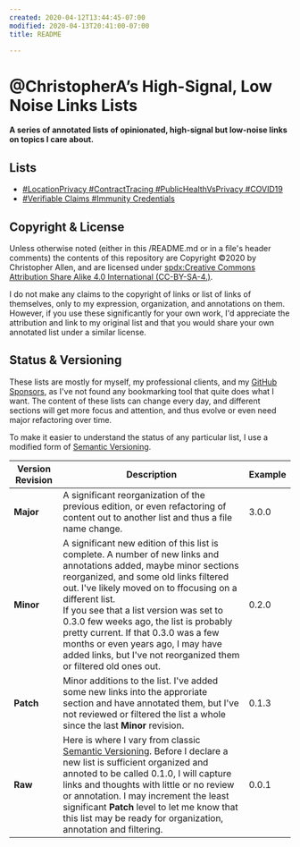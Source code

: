 ```yaml
---
created: 2020-04-12T13:44:45-07:00
modified: 2020-04-13T20:41:00-07:00
title: README

---
```


# @ChristopherA’s High-Signal, Low Noise Links Lists      

**A series of annotated lists of opinionated, high-signal but low-noise links on topics I care about.**

## Lists

* [#LocationPrivacy #ContractTracing #PublicHealthVsPrivacy #COVID19](./%23LocationPrivacy%20%23ContractTracing%20%23PublicHealthVsPrivacy%20%23COVID19.md)
* [#Verifiable Claims #Immunity Credentials](./%23VerifiableClaims%20%23ImmunityCredentials.md)

## Copyright & License

Unless otherwise noted (either in this /README.md or in a file's header comments) the contents of this repository are Copyright ©2020 by Christopher Allen, and are licensed under [spdx:Creative Commons Attribution Share Alike 4.0 International (CC-BY-SA-4.)](https://spdx.org/licenses/CC-BY-SA-4.0.html).

I do not make any claims to the copyright of links or list of links of themselves, only to my expression, organization, and annotations on them. However, if you use these significantly for your own work, I'd appreciate the attribution and link to my original list and that you would share your own annotated list under a similar license.

## Status & Versioning

These lists are mostly for myself, my professional clients, and my [GitHub Sponsors](https://github.com/sponsors/ChrisotpherA), as I've not found any bookmarking tool that quite does what I want. The content of these lists can change every day, and different sections will get more focus and attention, and thus evolve or even need major refactoring over time.

To make it easier to understand the status of any particular list, I use a modified form of [Semantic Versioning](https://semver.org).

| Version Revision | Description                                                  | Example |
| ---------------- | ------------------------------------------------------------ | ------- |
| **Major**        | A significant reorganization of the previous edition, or even refactoring of content out to another list and thus a file name change. | 3.0.0   |
| **Minor**        | A significant new edition of this list is complete. A number of new links and annotations added, maybe minor sections reorganized,  and some old links filtered out.  I've likely moved on to ffocusing on a different list. <br />If you see that a list version was set to 0.3.0  few weeks ago, the list is probably pretty current. If that 0.3.0 was a few months or even years ago, I may have added links, but I've not reorganized them or filtered old ones out. | 0.2.0   |
| **Patch**        | Minor additions to the list. I've added some new links into the approriate section and have annotated them, but I've not reviewed or filtered the list a whole since the last **Minor** revision.<br /> | 0.1.3   |
| **Raw**          | Here is where I vary from classic [Semantic Versioning](https://semver.org). Before I declare a new list is sufficient organized and annoted to be called 0.1.0, I will capture links and thoughts with little or no review or annotation. I may increment the least significant **Patch** level to let me know that this list may be ready for organization, annotation and filtering. | 0.0.1   |
